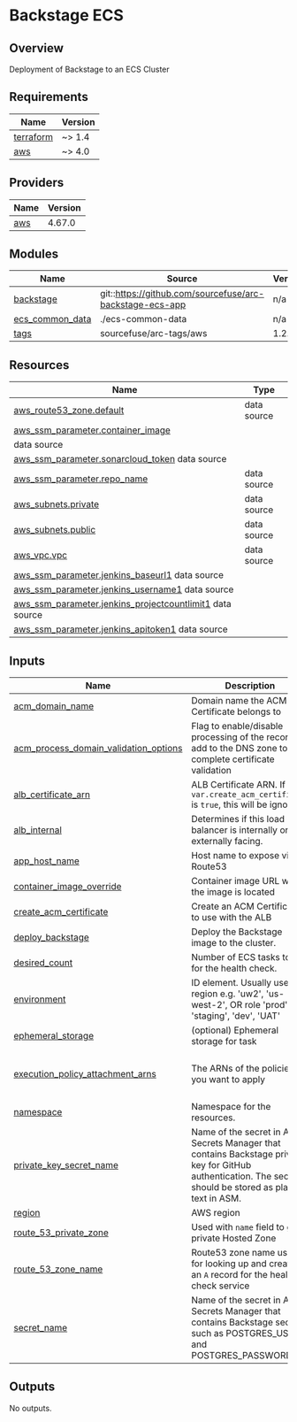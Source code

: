 # Backstage ECS

## Overview

Deployment of Backstage to an ECS Cluster

<!-- BEGINNING OF PRE-COMMIT-TERRAFORM DOCS HOOK -->

## Requirements

| Name                                                                     | Version |
| ------------------------------------------------------------------------ | ------- |
| <a name="requirement_terraform"></a> [terraform](#requirement_terraform) | ~> 1.4  |
| <a name="requirement_aws"></a> [aws](#requirement_aws)                   | ~> 4.0  |

## Providers

| Name                                             | Version |
| ------------------------------------------------ | ------- |
| <a name="provider_aws"></a> [aws](#provider_aws) | 4.67.0  |

## Modules

| Name                                                                             | Source                                                   | Version |
| -------------------------------------------------------------------------------- | -------------------------------------------------------- | ------- |
| <a name="module_backstage"></a> [backstage](#module_backstage)                   | git::https://github.com/sourcefuse/arc-backstage-ecs-app | n/a     |
| <a name="module_ecs_common_data"></a> [ecs_common_data](#module_ecs_common_data) | ./ecs-common-data                                        | n/a     |
| <a name="module_tags"></a> [tags](#module_tags)                                  | sourcefuse/arc-tags/aws                                  | 1.2.3   |

## Resources

| Name                                                                                                                                                     | Type        |
| -------------------------------------------------------------------------------------------------------------------------------------------------------- | ----------- |
| [aws_route53_zone.default](https://registry.terraform.io/providers/hashicorp/aws/latest/docs/data-sources/route53_zone)                                  | data source |
| [aws_ssm_parameter.container_image](https://registry.terraform.io/providers/hashicorp/aws/latest/docs/data-sources/ssm_parameter)                        |
| data source                                                                                                                                              |
| [aws_ssm_parameter.sonarcloud_token](https://registry.terraform.io/providers/hashicorp/aws/latest/docs/data-sources/ssm_parameter) data source           |
| [aws_ssm_parameter.repo_name](https://registry.terraform.io/providers/hashicorp/aws/latest/docs/data-sources/ssm_parameter)                              | data source |
| [aws_subnets.private](https://registry.terraform.io/providers/hashicorp/aws/latest/docs/data-sources/subnets)                                            | data source |
| [aws_subnets.public](https://registry.terraform.io/providers/hashicorp/aws/latest/docs/data-sources/subnets)                                             | data source |
| [aws_vpc.vpc](https://registry.terraform.io/providers/hashicorp/aws/latest/docs/data-sources/vpc)                                                        | data source |
| [aws_ssm_parameter.jenkins_baseurl1](https://registry.terraform.io/providers/hashicorp/aws/latest/docs/data-sources/ssm_parameter) data source           |
| [aws_ssm_parameter.jenkins_username1](https://registry.terraform.io/providers/hashicorp/aws/latest/docs/data-sources/ssm_parameter) data source          |
| [aws_ssm_parameter.jenkins_projectcountlimit1](https://registry.terraform.io/providers/hashicorp/aws/latest/docs/data-sources/ssm_parameter) data source |
| [aws_ssm_parameter.jenkins_apitoken1](https://registry.terraform.io/providers/hashicorp/aws/latest/docs/data-sources/ssm_parameter) data source          |

## Inputs

| Name                                                                                                                                             | Description                                                                                                                                                | Type           | Default                                                                                       | Required |
| ------------------------------------------------------------------------------------------------------------------------------------------------ | ---------------------------------------------------------------------------------------------------------------------------------------------------------- | -------------- | --------------------------------------------------------------------------------------------- | :------: |
| <a name="input_acm_domain_name"></a> [acm_domain_name](#input_acm_domain_name)                                                                   | Domain name the ACM Certificate belongs to                                                                                                                 | `string`       | `"*.arc-poc.link"`                                                                            |    no    |
| <a name="input_acm_process_domain_validation_options"></a> [acm_process_domain_validation_options](#input_acm_process_domain_validation_options) | Flag to enable/disable processing of the record to add to the DNS zone to complete certificate validation                                                  | `bool`         | `false`                                                                                       |    no    |
| <a name="input_alb_certificate_arn"></a> [alb_certificate_arn](#input_alb_certificate_arn)                                                       | ALB Certificate ARN. If `var.create_acm_certificate` is `true`, this will be ignored.                                                                      | `string`       | `null`                                                                                        |    no    |
| <a name="input_alb_internal"></a> [alb_internal](#input_alb_internal)                                                                            | Determines if this load balancer is internally or externally facing.                                                                                       | `bool`         | `false`                                                                                       |    no    |
| <a name="input_app_host_name"></a> [app_host_name](#input_app_host_name)                                                                         | Host name to expose via Route53                                                                                                                            | `string`       | `"dx.arc-poc.link"`                                                                           |    no    |
| <a name="input_container_image_override"></a> [container_image_override](#input_container_image_override)                                        | Container image URL where the image is located                                                                                                             | `string`       | `null`                                                                                        |    no    |
| <a name="input_create_acm_certificate"></a> [create_acm_certificate](#input_create_acm_certificate)                                              | Create an ACM Certificate to use with the ALB                                                                                                              | `bool`         | `true`                                                                                        |    no    |
| <a name="input_deploy_backstage"></a> [deploy_backstage](#input_deploy_backstage)                                                                | Deploy the Backstage image to the cluster.                                                                                                                 | `bool`         | `true`                                                                                        |    no    |
| <a name="input_desired_count"></a> [desired_count](#input_desired_count)                                                                         | Number of ECS tasks to run for the health check.                                                                                                           | `number`       | `1`                                                                                           |    no    |
| <a name="input_environment"></a> [environment](#input_environment)                                                                               | ID element. Usually used for region e.g. 'uw2', 'us-west-2', OR role 'prod', 'staging', 'dev', 'UAT'                                                       | `string`       | `"poc"`                                                                                       |    no    |
| <a name="input_ephemeral_storage"></a> [ephemeral_storage](#input_ephemeral_storage)                                                             | (optional) Ephemeral storage for task                                                                                                                      | `string`       | `20`                                                                                          |    no    |
| <a name="input_execution_policy_attachment_arns"></a> [execution_policy_attachment_arns](#input_execution_policy_attachment_arns)                | The ARNs of the policies you want to apply                                                                                                                 | `list(string)` | <pre>[<br> "arn:aws:iam::aws:policy/service-role/AmazonECSTaskExecutionRolePolicy"<br>]</pre> |    no    |
| <a name="input_namespace"></a> [namespace](#input_namespace)                                                                                     | Namespace for the resources.                                                                                                                               | `string`       | n/a                                                                                           |   yes    |
| <a name="input_private_key_secret_name"></a> [private_key_secret_name](#input_private_key_secret_name)                                           | Name of the secret in AWS Secrets Manager that contains Backstage private key for GitHub authentication. The secret should be stored as plain text in ASM. | `string`       | `"arc/poc/sf-arc-poc2-backstage-private-key"`                                                 |    no    |
| <a name="input_region"></a> [region](#input_region)                                                                                              | AWS region                                                                                                                                                 | `string`       | `"us-east-1"`                                                                                 |    no    |
| <a name="input_route_53_private_zone"></a> [route_53_private_zone](#input_route_53_private_zone)                                                 | Used with `name` field to get a private Hosted Zone                                                                                                        | `bool`         | `false`                                                                                       |    no    |
| <a name="input_route_53_zone_name"></a> [route_53_zone_name](#input_route_53_zone_name)                                                          | Route53 zone name used for looking up and creating an `A` record for the health check service                                                              | `string`       | `"arc-poc.link"`                                                                              |    no    |
| <a name="input_secret_name"></a> [secret_name](#input_secret_name)                                                                               | Name of the secret in AWS Secrets Manager that contains Backstage secrets, such as POSTGRES_USER and POSTGRES_PASSWORD                                     | `string`       | `"arc/poc/sf-arc-poc2-backstage"`                                                             |    no    |

## Outputs

No outputs.

<!-- END OF PRE-COMMIT-TERRAFORM DOCS HOOK -->
